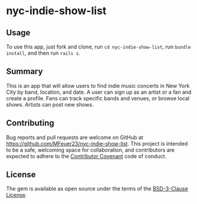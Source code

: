 # nyc-indie-show-list

## Usage

To use this app, just fork and clone, run `cd nyc-indie-show-list`, run `bundle install`, and then run `rails s`.

## Summary

This is an app that will allow users to find indie music concerts in New York City by band, location, and date. A user can sign up as an artist or a fan and create a profile. Fans can track specific bands and venues, or browse local shows. Artists can post new shows.

## Contributing

Bug reports and pull requests are welcome on GitHub at https://github.com/MFeuer23/nyc-indie-show-list. This project is intended to be a safe, welcoming space for collaboration, and contributors are expected to adhere to the [Contributor Covenant](https://www.contributor-covenant.org/) code of conduct.

## License

The gem is available as open source under the terms of the [BSD-3-Clause License](https://opensource.org/licenses/BSD-3-Clause).
